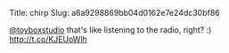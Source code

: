 Title: chirp
Slug: a6a9298869bb04d0162e7e24dc30bf86

<a href="http://twitter.com/toyboxstudio">@toyboxstudio</a> that's like listening to the radio, right? :) <a href="http://t.co/KJEUoWlh">http://t.co/KJEUoWlh</a>
